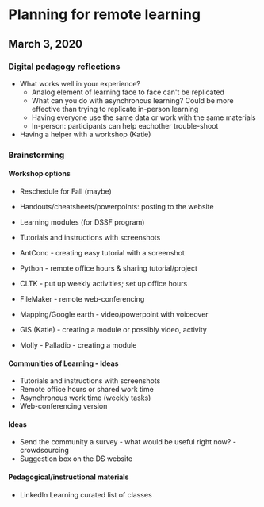 # Planning for remote learning

## March 3, 2020

### Digital pedagogy reflections
- What works well in your experience?
  - Analog element of learning face to face can't be replicated
  - What can you do with asynchronous learning? Could be more effective than trying to replicate in-person learning
  - Having everyone use the same data or work with the same materials
  - In-person: participants can help eachother trouble-shoot
- Having a helper with a workshop (Katie)

### Brainstorming

#### Workshop options
- Reschedule for Fall (maybe)
- Handouts/cheatsheets/powerpoints: posting to the website
- Learning modules (for DSSF program)
- Tutorials and instructions with screenshots

- AntConc - creating easy tutorial with a screenshot
- Python - remote office hours & sharing tutorial/project
- CLTK - put up weekly activities; set up office hours
- FileMaker - remote web-conferencing
- Mapping/Google earth - video/powerpoint with voiceover
- GIS (Katie) - creating a module or possibly video, activity 
- Molly - Palladio - creating a module  

#### Communities of Learning - Ideas
- Tutorials and instructions with screenshots
- Remote office hours or shared work time
- Asynchronous work time (weekly tasks)
- Web-conferencing version

#### Ideas
- Send the community a survey - what would be useful right now? - crowdsourcing
- Suggestion box on the DS website

#### Pedagogical/instructional materials
- LinkedIn Learning curated list of classes

